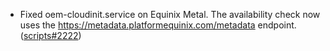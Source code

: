 - Fixed oem-cloudinit.service on Equinix Metal. The availability check now uses the https://metadata.platformequinix.com/metadata endpoint. ([scripts#2222](https://github.com/flatcar/scripts/pull/2222))
